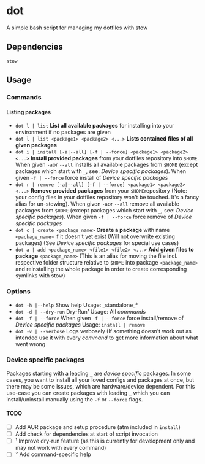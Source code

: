 
# dot
A simple bash script for managing my dotfiles with stow

## Dependencies
`stow`

## Usage
###  Commands
#### Listing packages
* `dot l | list` **List all available packages** for installing into your environment if no packages are given
* `dot l | list <package1> <package2> <...>` **Lists contained files of all given packages**
* `dot i | install [-a|--all] [-f | --force] <package1> <package2> <...>` **Install provided packages** from your dotfiles repository into `$HOME`. When given `-a`or `--all` installs all available packages from `$HOME` (except packages which start with `_`, see: _Device specific packages_). When given `-f | --force` force install of _Device specific packages_
* `dot r | remove [-a|--all] [-f | --force] <package1> <package2> <...>` **Remove provided packages** from your `$HOME`repository (Note: your config files in your dotfiles repository won't be touched. It's a fancy alias for un-stowing). When given `-a`or `--all` remove all available packages from `$HOME` (except packages which start with `_`, see: _Device specific packages_). When given `-f | --force` force remove of _Device specific packages_
* `dot c | create <package_name>` **Create a package** with name `<package_name>` if it doesn't yet exist (Will not overwrite existing packages) (See _Device specific packages_ for special use cases)
* `dot a | add <package_name> <file1> <file2> <...>` **Add given files to package** `<package_name>` (This is an alias for moving the file incl. respective folder structure relative to `$HOME` into package `<package_name>` and reinstalling the whole package in order to create corresponding symlinks with stow)

### Options
* `dot -h |--help` Show help Usage: _standalone_²
* `dot -d | --dry-run` Dry-Run¹ Usage: All _commands_
* `dot -f | --force`  When given `-f | --force` force install/remove of _Device specific packages_ Usage: `install | remove`
* `dot -v | --verbose` Logs verbosely (If something doesn't work out as intended use it with every _command_ to get more information about what went wrong

### Device specific packages
Packages starting with a leading `_` are _device specific_ packages. In some cases, you want to install all your loved configs and packages at once, but there may be some issues, which are hardware/device dependent. For this use-case you can create packages with leading `_` which you can install/uninstall manually using the `-f` or `--force` flags.  

#### TODO
- [ ] Add AUR package and setup procedure (atm included in `install`)
- [ ] Add check for dependencies at start of script invocation
- [ ] ¹ Improve dry-run feature (as this is currently for development only and may not work with every command)
- [ ] ² Add command-specific help